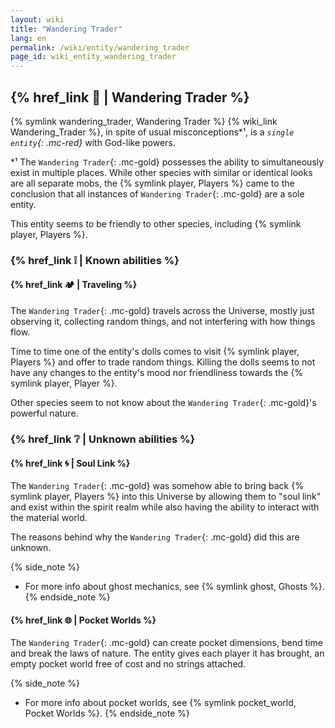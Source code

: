 ```yaml
---
layout: wiki
title: "Wandering Trader"
lang: en
permalink: /wiki/entity/wandering_trader
page_id: wiki_entity_wandering_trader
---
```


## {% href_link 🔗 | Wandering Trader %}
{% symlink wandering_trader, Wandering Trader %} {% wiki_link Wandering_Trader %}, in spite of usual misconceptions*¹, is a _`single entity`{: .mc-red}_ with God-like powers.

\*¹ The `Wandering Trader`{: .mc-gold} possesses the ability to simultaneously exist in multiple places. While other species with similar or identical looks are all separate mobs, the {% symlink player, Players %} came to the conclusion that all instances of `Wandering Trader`{: .mc-gold} are a sole entity.

This entity seems to be friendly to other species, including {% symlink player, Players %}.



### {% href_link ❕ | Known abilities %}
#### {% href_link 🏕️ | Traveling %}
The `Wandering Trader`{: .mc-gold} travels across the Universe, mostly just observing it, collecting random things, and not interfering with how things flow.

Time to time one of the entity's dolls comes to visit {% symlink player, Players %} and offer to trade random things. Killing the dolls seems to not have any changes to the entity's mood nor friendliness towards the {% symlink player, Player %}.

Other species seem to not know about the `Wandering Trader`{: .mc-gold}'s powerful nature.



### {% href_link ❔ | Unknown abilities %}
#### {% href_link 🌀 | Soul Link %}
The `Wandering Trader`{: .mc-gold} was somehow able to bring back {% symlink player, Players %} into this Universe by allowing them to "soul link" and exist within the spirit realm while also having the ability to interact with the material world.

The reasons behind why the `Wandering Trader`{: .mc-gold} did this are unknown.

{% side_note %}
* For more info about ghost mechanics, see {% symlink ghost, Ghosts %}.
{% endside_note %}

#### {% href_link 🌐 | Pocket Worlds %}
The `Wandering Trader`{: .mc-gold} can create pocket dimensions, bend time and break the laws of nature. The entity gives each player it has brought, an empty pocket world free of cost and no strings attached.

{% side_note %}
* For more info about pocket worlds, see {% symlink pocket_world, Pocket Worlds %}.
{% endside_note %}
